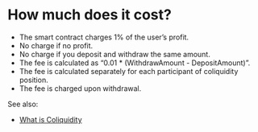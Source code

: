 # How much does it cost?

- The smart contract charges 1% of the user’s profit.
- No charge if no profit.
- No charge if you deposit and withdraw the same amount.
- The fee is calculated as “0.01 \* (WithdrawAmount - DepositAmount)”.
- The fee is calculated separately for each participant of coliquidity position.
- The fee is charged upon withdrawal.

See also:

- [What is Coliquidity](#what-is-coliquidity?)
